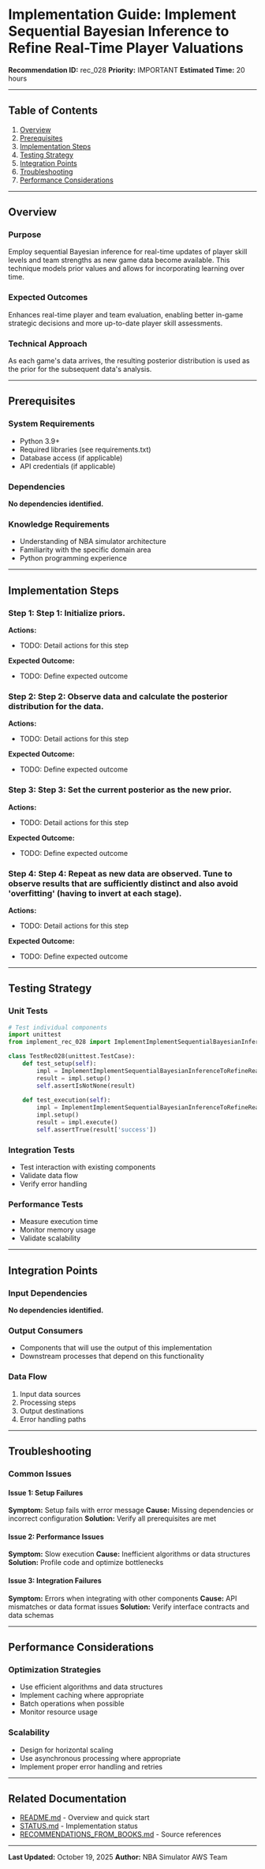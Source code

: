 # Implementation Guide: Implement Sequential Bayesian Inference to Refine Real-Time Player Valuations

**Recommendation ID:** rec_028
**Priority:** IMPORTANT
**Estimated Time:** 20 hours

---

## Table of Contents

1. [Overview](#overview)
2. [Prerequisites](#prerequisites)
3. [Implementation Steps](#implementation-steps)
4. [Testing Strategy](#testing-strategy)
5. [Integration Points](#integration-points)
6. [Troubleshooting](#troubleshooting)
7. [Performance Considerations](#performance-considerations)

---

## Overview

### Purpose

Employ sequential Bayesian inference for real-time updates of player skill levels and team strengths as new game data become available.  This technique models prior values and allows for incorporating learning over time. 

### Expected Outcomes

Enhances real-time player and team evaluation, enabling better in-game strategic decisions and more up-to-date player skill assessments.

### Technical Approach

As each game's data arrives, the resulting posterior distribution is used as the prior for the subsequent data's analysis.

---

## Prerequisites

### System Requirements

- Python 3.9+
- Required libraries (see requirements.txt)
- Database access (if applicable)
- API credentials (if applicable)

### Dependencies

**No dependencies identified.**

### Knowledge Requirements

- Understanding of NBA simulator architecture
- Familiarity with the specific domain area
- Python programming experience

---

## Implementation Steps

### Step 1: Step 1: Initialize priors.

**Actions:**
- TODO: Detail actions for this step

**Expected Outcome:**
- TODO: Define expected outcome

### Step 2: Step 2: Observe data and calculate the posterior distribution for the data.

**Actions:**
- TODO: Detail actions for this step

**Expected Outcome:**
- TODO: Define expected outcome

### Step 3: Step 3: Set the current posterior as the new prior.

**Actions:**
- TODO: Detail actions for this step

**Expected Outcome:**
- TODO: Define expected outcome

### Step 4: Step 4: Repeat as new data are observed. Tune to observe results that are sufficiently distinct and also avoid 'overfitting' (having to invert at each stage).

**Actions:**
- TODO: Detail actions for this step

**Expected Outcome:**
- TODO: Define expected outcome



---

## Testing Strategy

### Unit Tests

```python
# Test individual components
import unittest
from implement_rec_028 import ImplementImplementSequentialBayesianInferenceToRefineRealtimePlayerValuations

class TestRec028(unittest.TestCase):
    def test_setup(self):
        impl = ImplementImplementSequentialBayesianInferenceToRefineRealtimePlayerValuations()
        result = impl.setup()
        self.assertIsNotNone(result)
    
    def test_execution(self):
        impl = ImplementImplementSequentialBayesianInferenceToRefineRealtimePlayerValuations()
        impl.setup()
        result = impl.execute()
        self.assertTrue(result['success'])
```

### Integration Tests

- Test interaction with existing components
- Validate data flow
- Verify error handling

### Performance Tests

- Measure execution time
- Monitor memory usage
- Validate scalability

---

## Integration Points

### Input Dependencies

**No dependencies identified.**

### Output Consumers

- Components that will use the output of this implementation
- Downstream processes that depend on this functionality

### Data Flow

1. Input data sources
2. Processing steps
3. Output destinations
4. Error handling paths

---

## Troubleshooting

### Common Issues

#### Issue 1: Setup Failures

**Symptom:** Setup fails with error message
**Cause:** Missing dependencies or incorrect configuration
**Solution:** Verify all prerequisites are met

#### Issue 2: Performance Issues

**Symptom:** Slow execution
**Cause:** Inefficient algorithms or data structures
**Solution:** Profile code and optimize bottlenecks

#### Issue 3: Integration Failures

**Symptom:** Errors when integrating with other components
**Cause:** API mismatches or data format issues
**Solution:** Verify interface contracts and data schemas

---

## Performance Considerations

### Optimization Strategies

- Use efficient algorithms and data structures
- Implement caching where appropriate
- Batch operations when possible
- Monitor resource usage

### Scalability

- Design for horizontal scaling
- Use asynchronous processing where appropriate
- Implement proper error handling and retries

---

## Related Documentation

- [README.md](README.md) - Overview and quick start
- [STATUS.md](STATUS.md) - Implementation status
- [RECOMMENDATIONS_FROM_BOOKS.md](RECOMMENDATIONS_FROM_BOOKS.md) - Source references

---

**Last Updated:** October 19, 2025
**Author:** NBA Simulator AWS Team
